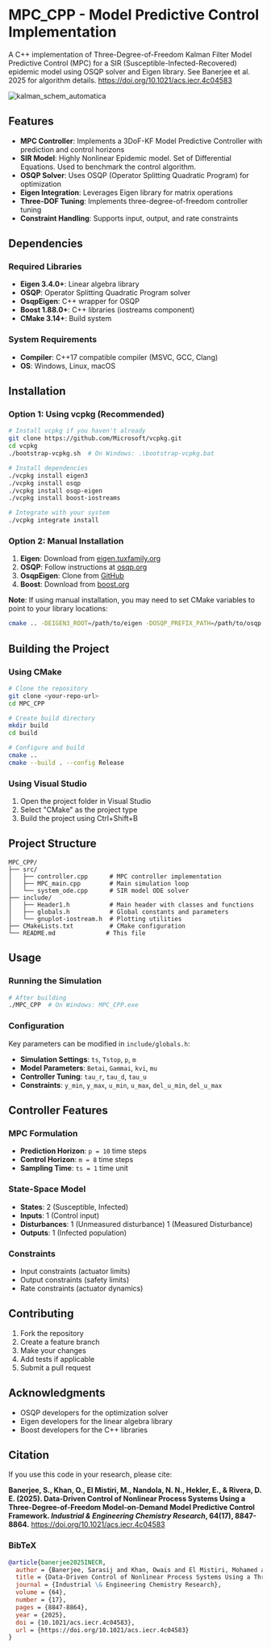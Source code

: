 # MPC_CPP - Model Predictive Control Implementation

A C++ implementation of Three-Degree-of-Freedom Kalman Filter Model Predictive Control (MPC) for a SIR (Susceptible-Infected-Recovered) epidemic model using OSQP solver and Eigen library. 
See Banerjee et al. 2025 for algorithm details. https://doi.org/10.1021/acs.iecr.4c04583

![kalman_schem_automatica](https://github.com/user-attachments/assets/43e342b0-42b6-4035-83f6-31b6b4365d5c)

## Features

- **MPC Controller**: Implements a 3DoF-KF Model Predictive Controller with prediction and control horizons
- **SIR Model**: Highly Nonlinear Epidemic model. Set of Differential Equations. Used to benchmark the control algorithm.
- **OSQP Solver**: Uses OSQP (Operator Splitting Quadratic Program) for optimization
- **Eigen Integration**: Leverages Eigen library for matrix operations
- **Three-DOF Tuning**: Implements three-degree-of-freedom controller tuning
- **Constraint Handling**: Supports input, output, and rate constraints

## Dependencies

### Required Libraries
- **Eigen 3.4.0+**: Linear algebra library
- **OSQP**: Operator Splitting Quadratic Program solver
- **OsqpEigen**: C++ wrapper for OSQP
- **Boost 1.88.0+**: C++ libraries (iostreams component)
- **CMake 3.14+**: Build system

### System Requirements
- **Compiler**: C++17 compatible compiler (MSVC, GCC, Clang)
- **OS**: Windows, Linux, macOS

## Installation

### Option 1: Using vcpkg (Recommended)

```bash
# Install vcpkg if you haven't already
git clone https://github.com/Microsoft/vcpkg.git
cd vcpkg
./bootstrap-vcpkg.sh  # On Windows: .\bootstrap-vcpkg.bat

# Install dependencies
./vcpkg install eigen3
./vcpkg install osqp
./vcpkg install osqp-eigen
./vcpkg install boost-iostreams

# Integrate with your system
./vcpkg integrate install
```

### Option 2: Manual Installation

1. **Eigen**: Download from [eigen.tuxfamily.org](https://eigen.tuxfamily.org/)
2. **OSQP**: Follow instructions at [osqp.org](https://osqp.org/)
3. **OsqpEigen**: Clone from [GitHub](https://github.com/robotology/osqp-eigen)
4. **Boost**: Download from [boost.org](https://www.boost.org/)

**Note**: If using manual installation, you may need to set CMake variables to point to your library locations:
```bash
cmake .. -DEIGEN3_ROOT=/path/to/eigen -DOSQP_PREFIX_PATH=/path/to/osqp -DOSQPEIGEN_PREFIX_PATH=/path/to/osqp-eigen -DBOOST_ROOT=/path/to/boost
```

## Building the Project

### Using CMake

```bash
# Clone the repository
git clone <your-repo-url>
cd MPC_CPP

# Create build directory
mkdir build
cd build

# Configure and build
cmake ..
cmake --build . --config Release
```

### Using Visual Studio

1. Open the project folder in Visual Studio
2. Select "CMake" as the project type
3. Build the project using Ctrl+Shift+B

## Project Structure

```
MPC_CPP/
├── src/
│   ├── controller.cpp      # MPC controller implementation
│   ├── MPC_main.cpp        # Main simulation loop
│   └── system_ode.cpp      # SIR model ODE solver
├── include/
│   ├── Header1.h           # Main header with classes and functions
│   ├── globals.h           # Global constants and parameters
│   └── gnuplot-iostream.h  # Plotting utilities
├── CMakeLists.txt          # CMake configuration
└── README.md              # This file
```

## Usage

### Running the Simulation

```bash
# After building
./MPC_CPP  # On Windows: MPC_CPP.exe
```

### Configuration

Key parameters can be modified in `include/globals.h`:

- **Simulation Settings**: `ts`, `Tstop`, `p`, `m`
- **Model Parameters**: `Betai`, `Gammai`, `kvi`, `mu`
- **Controller Tuning**: `tau_r`, `tau_d`, `tau_u`
- **Constraints**: `y_min`, `y_max`, `u_min`, `u_max`, `del_u_min`, `del_u_max`

## Controller Features

### MPC Formulation
- **Prediction Horizon**: `p = 10` time steps
- **Control Horizon**: `m = 8` time steps
- **Sampling Time**: `ts = 1` time unit

### State-Space Model
- **States**: 2 (Susceptible, Infected)
- **Inputs**: 1 (Control input)
- **Disturbances**: 1 (Unmeasured disturbance) 1 (Measured Disturbance)
- **Outputs**: 1 (Infected population)

### Constraints
- Input constraints (actuator limits)
- Output constraints (safety limits)
- Rate constraints (actuator dynamics)

## Contributing

1. Fork the repository
2. Create a feature branch
3. Make your changes
4. Add tests if applicable
5. Submit a pull request


## Acknowledgments

- OSQP developers for the optimization solver
- Eigen developers for the linear algebra library
- Boost developers for the C++ libraries 

## Citation

If you use this code in your research, please cite:

**Banerjee, S., Khan, O., El Mistiri, M., Nandola, N. N., Hekler, E., & Rivera, D. E. (2025). Data-Driven Control of Nonlinear Process Systems Using a Three-Degree-of-Freedom Model-on-Demand Model Predictive Control Framework. *Industrial & Engineering Chemistry Research*, 64(17), 8847-8864.** https://doi.org/10.1021/acs.iecr.4c04583

### BibTeX
```bibtex
@article{banerjee2025INECR,
  author = {Banerjee, Sarasij and Khan, Owais and El Mistiri, Mohamed and Nandola, Naresh N. and Hekler, Eric and Rivera, Daniel E.},
  title = {Data-Driven Control of Nonlinear Process Systems Using a Three-Degree-of-Freedom Model-on-Demand Model Predictive Control Framework},
  journal = {Industrial \& Engineering Chemistry Research},
  volume = {64},
  number = {17},
  pages = {8847-8864},
  year = {2025},
  doi = {10.1021/acs.iecr.4c04583},
  url = {https://doi.org/10.1021/acs.iecr.4c04583}
}
```
